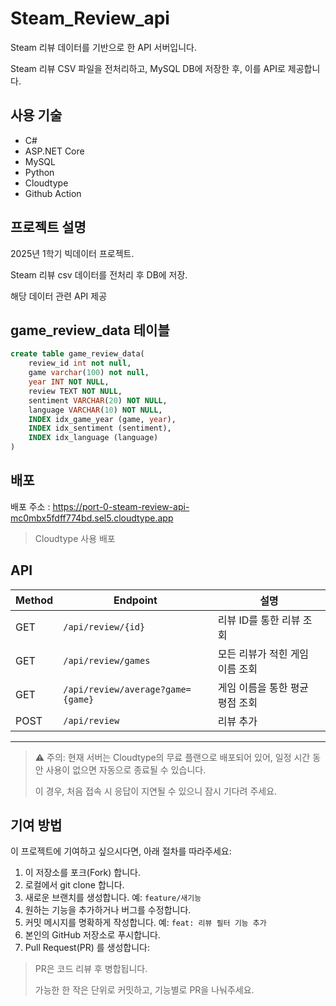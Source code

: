 # Steam_Review_api
Steam 리뷰 데이터를 기반으로 한 API 서버입니다.

Steam 리뷰 CSV 파일을 전처리하고, MySQL DB에 저장한 후, 이를 API로 제공합니다.

## 사용 기술
- C#
- ASP.NET Core
- MySQL
- Python
- Cloudtype
- Github Action

## 프로젝트 설명
2025년 1학기 빅데이터 프로젝트.

Steam 리뷰 csv 데이터를 전처리 후 DB에 저장.

해당 데이터 관련 API 제공


## game_review_data 테이블
```sql
create table game_review_data(
    review_id int not null,
    game varchar(100) not null,
    year INT NOT NULL,
    review TEXT NOT NULL,
    sentiment VARCHAR(20) NOT NULL,
    language VARCHAR(10) NOT NULL,
    INDEX idx_game_year (game, year),
    INDEX idx_sentiment (sentiment),
    INDEX idx_language (language)
)
```
## 배포
배포 주소 : https://port-0-steam-review-api-mc0mbx5fdff774bd.sel5.cloudtype.app
> Cloudtype 사용 배포
>

## API

| Method | Endpoint                                | 설명                     |
|--------|------------------------------------------|--------------------------|
| GET    | `/api/review/{id}`                      | 리뷰 ID를 통한 리뷰 조회 |
| GET    | `/api/review/games`    | 모든 리뷰가 적힌 게임 이름 조회 |
| GET    | `/api/review/average?game={game}` | 게임 이름을 통한 평균 평점 조회 |
| POST   | `/api/review` | 리뷰 추가 |

---

> ⚠️ 주의:
> 현재 서버는 Cloudtype의 무료 플랜으로 배포되어 있어, 일정 시간 동안 사용이 없으면 자동으로 종료될 수 있습니다.
> 
> 이 경우, 처음 접속 시 응답이 지연될 수 있으니 잠시 기다려 주세요.

## 기여 방법
이 프로젝트에 기여하고 싶으시다면, 아래 절차를 따라주세요:

1. 이 저장소를 포크(Fork) 합니다.
2. 로컬에서 git clone 합니다.
3. 새로운 브랜치를 생성합니다. 예: `feature/새기능`
4. 원하는 기능을 추가하거나 버그를 수정합니다.
5. 커밋 메시지를 명확하게 작성합니다. 예: `feat: 리뷰 필터 기능 추가`
6. 본인의 GitHub 저장소로 푸시합니다.
7. Pull Request(PR) 를 생성합니다:

>PR은 코드 리뷰 후 병합됩니다.
>
>가능한 한 작은 단위로 커밋하고, 기능별로 PR을 나눠주세요.
